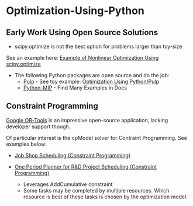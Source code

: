 # Optimization-Using-Python

## Early Work Using Open Source Solutions

- scipy.optimize is not the best option for problems larger than toy-size

See an example here: [Example of Nonlinear Optimization Using scipy.optimize](NonlinearProgrammingUsingPython.ipynb)

- The following Python packages are open source and do the job:
  - [Pulp](https://coin-or.github.io/pulp/) - See toy example: [Optimization Using Python/Pulp](CredLimOptimization.py)
  - [Python-MIP](https://www.python-mip.com/) - Find Many Examples in Docs

## Constraint Programming

[Google OR-Tools](https://pypi.org/project/ortools/) is an impressive open-source application, lacking developer support though.

Of particular interest is the cpModel solver for Contraint Programming. See examples below:

- [Job Shop Scheduling (Constraint Programming)](SimpleJobShopScheduling.ipynb)

- [One Period Planner for R&D Project Scheduling (Constraint Programming)](scheduling/scheduling_RD_report.md)
  - Leverages AddCumulative constraint
  - Some tasks may be completed by multiple resources. Which resource is best of these tasks is chosen by the optimization model.
